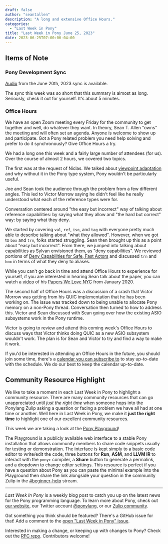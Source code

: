 ```yaml
---
draft: false
author: "seantallen"
description: "A long and extensive Office Hours."
categories:
  - "Last Week in Pony"
title: "Last Week in Pony June 25, 2023"
date: 2023-06-25T07:00:06-04:00
---
```


## Items of Note

### Pony Development Sync

[Audio](https://sync-recordings.ponylang.io/r/2023_06_20.m4a) from the June 20th, 2023 sync is available.

The sync this week was so short that this summary is almost as long. Seriously, check it out for yourself. It's about 5 minutes.

### Office Hours

We have an open Zoom meeting every Friday for the community to get together and well, do whatever they want. In theory, Sean T. Allen "owns" the meeting and will often set an agenda. Anyone is welcome to show up and participate. Got a Pony related problem you need help solving and prefer to do it synchronously? Give Office Hours a try.

We had a long one this week and a fairly large number of attendees (for us). Over the course of almost 2 hours, we covered two topics.

The first was at the request of Niclas. We talked about [viewpoint adaptation](https://tutorial.ponylang.io/reference-capabilities/arrow-types.html?h=viewpoint) and why without it in the Pony type system, Pony wouldn't be particularly useful.

Joe and Sean took the audience through the problem from a few different angles. This led to Victor Morrow saying he didn't feel like he really understood what each of the reference types were for.

Conversation centered around "the easy but incorrect" way of talking about reference capabilities: by saying what they allow and "the hard but correct" way: by saying what they deny.

We started by covering `val`, `ref`, `iso`, and `tag` with everyone pretty much able to describe talking about "what they allowed". However, when we got to `box` and `trn`, folks started struggling. Sean then brought up this as a point about "easy but incorrect". From there, we jumped into talking about capabilities as Sylvan envisioned them, as "deny capabilities". We reviewed portions of [Deny Capabilities for Safe, Fast Actors](https://www.ponylang.io/media/papers/fast-cheap-with-proof.pdf) and discussed `trn` and `box` in terms of what they deny to aliases.

While you can't go back in time and attend Office Hours to experience for yourself, if you are interested in hearing Sean talk about the paper, you can watch a [video](https://www.seantallen.com/talks/deny-capabilities/) of his [Papers We Love NYC](https://paperswelove.org/chapter/newyork/) from January 2020.

The second half of Office Hours was a discussion of a crash that Victor Morrow was getting from his QUIC implementation that he has been working on. The issue was tracked down to being unable to allocate Pony memory on a non-Pony thread. Conversation then turned to how to address this. Victor and Sean discussed with Sean going over how the existing ASIO subsystems work in the Pony runtime.

Victor is going to review and attend this coming week's Office Hours to discuss ways that Victor thinks doing QUIC as a new ASIO subsystem wouldn't work. The plan is for Sean and Victor to try and find a way to make it work.

If you'd be interested in attending an Office Hours in the future, you should join some time, there's a [calendar you can subscribe to](https://calendar.google.com/calendar/ical/4465e68ae24131ae00461a40893f2637a2c9ac510e311a44ff78680e2f183ce3%40group.calendar.google.com/public/basic.ics) to stay up-to-date with the schedule. We do our best to keep the calendar up-to-date.

## Community Resource Highlight

We like to take a moment in each Last Week in Pony to highlight a community resource. There are many community resources that can go unappreciated until _just the right time_ when someone hops into the Ponylang Zulip asking a question or facing a problem we have all had at one time or another. Well here in Last Week in Pony, we make it **just the right time** to highlight one of our excellent community resources.

This week we are taking a look at the [Pony Playground](https://playground.ponylang.io/)!

The Playground is a publicly available web interface to a stable Pony installation that allows community members to share code snippets usually for testing or demonstration. The interface is kept simply to a basic code editor to write/edit the code, three buttons for **Run**, **ASM**, and **LLVM IR** to interact with the `ponyc` compiler, a **Share** button to generate a permalink, and a dropdown to change editor settings. This resource is perfect if you have a question about Pony as you can paste the minimal example into the Playground then share the link alongside your question in the community Zulip in the [#beginner-help](https://ponylang.zulipchat.com/#narrow/stream/189985-beginner-help) stream.

---

_Last Week In Pony_ is a weekly blog post to catch you up on the latest news for the Pony programming language. To learn more about Pony, check out [our website](https://ponylang.io), our Twitter account [@ponylang](https://twitter.com/ponylang), or our [Zulip community](https://ponylang.zulipchat.com).

Got something you think should be featured? There's a GitHub issue for that! Add a comment to the [open "Last Week in Pony" issue](https://github.com/ponylang/ponylang.github.io/issues?q=is%3Aissue+is%3Aopen+label%3Alast-week-in-pony).

Interested in making a change, or keeping up with changes to Pony? Check out the [RFC repo](https://github.com/ponylang/rfcs). Contributors welcome!
